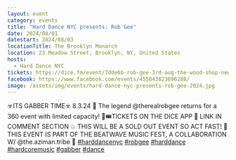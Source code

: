 ```yaml
---
layout: event
category: events
title: "Hard Dance NYC presents: Rob Gee"
date: 2024/08/01
datestart: 2024/08/03
locationTitle: The Brooklyn Monarch
location: 23 Meadow Street, Brooklyn, NY, United States
hosts:
  - Hard Dance NYC
tickets: https://dice.fm/event/7dde6b-rob-gee-3rd-aug-the-wood-shop-new-york-city-tickets
facebook: https://www.facebook.com/events/455843823896286/
image: /assets/img/events/hard-dance-nyc-presents-rob-gee-2024.jpg
---
```


☣️ITS GABBER TIME☣️ 8.3.24 🗽 The legend @therealrobgee returns for a 360 event with limited capacity! 🚨🎟️TICKETS ON THE DICE APP 🔗 LINK IN COMMENT SECTION 💥 THIS WILL BE A SOLD OUT EVENT SO ACT FAST! 🎉 THIS EVENT IS PART OF THE BEATWAVE MUSIC FEST, A COLLABORATION W/ @the.aziman.tribe 🌊 [#harddancenyc](https://www.facebook.com/hashtag/harddancenyc?__eep__=6&__cft__[0]=AZUpMmzgU-ykT43fCI6WM6H-opJ2-z6Yin1MkJas5tGVOEojhlNPvFcYwe1Do0IUAxv3chmrAnJJxNLIGuun68WmnNTvdgWN4TXva6vuX5-mnVVCy6nHoR67RBprIIoLj_6tPjNIMRxhWRhTi_rMV7HHQ7dfpcPZxCb5KjbvUq6oRQ&__tn__=q) [#robgee](https://www.facebook.com/hashtag/robgee?__eep__=6&__cft__[0]=AZUpMmzgU-ykT43fCI6WM6H-opJ2-z6Yin1MkJas5tGVOEojhlNPvFcYwe1Do0IUAxv3chmrAnJJxNLIGuun68WmnNTvdgWN4TXva6vuX5-mnVVCy6nHoR67RBprIIoLj_6tPjNIMRxhWRhTi_rMV7HHQ7dfpcPZxCb5KjbvUq6oRQ&__tn__=q) [#harddance](https://www.facebook.com/hashtag/harddance?__eep__=6&__cft__[0]=AZUpMmzgU-ykT43fCI6WM6H-opJ2-z6Yin1MkJas5tGVOEojhlNPvFcYwe1Do0IUAxv3chmrAnJJxNLIGuun68WmnNTvdgWN4TXva6vuX5-mnVVCy6nHoR67RBprIIoLj_6tPjNIMRxhWRhTi_rMV7HHQ7dfpcPZxCb5KjbvUq6oRQ&__tn__=q) [#hardcoremusic](https://www.facebook.com/hashtag/hardcoremusic?__eep__=6&__cft__[0]=AZUpMmzgU-ykT43fCI6WM6H-opJ2-z6Yin1MkJas5tGVOEojhlNPvFcYwe1Do0IUAxv3chmrAnJJxNLIGuun68WmnNTvdgWN4TXva6vuX5-mnVVCy6nHoR67RBprIIoLj_6tPjNIMRxhWRhTi_rMV7HHQ7dfpcPZxCb5KjbvUq6oRQ&__tn__=q) [#gabber](https://www.facebook.com/hashtag/gabber?__eep__=6&__cft__[0]=AZUpMmzgU-ykT43fCI6WM6H-opJ2-z6Yin1MkJas5tGVOEojhlNPvFcYwe1Do0IUAxv3chmrAnJJxNLIGuun68WmnNTvdgWN4TXva6vuX5-mnVVCy6nHoR67RBprIIoLj_6tPjNIMRxhWRhTi_rMV7HHQ7dfpcPZxCb5KjbvUq6oRQ&__tn__=q) [#dance](https://www.facebook.com/hashtag/dance?__eep__=6&__cft__[0]=AZUpMmzgU-ykT43fCI6WM6H-opJ2-z6Yin1MkJas5tGVOEojhlNPvFcYwe1Do0IUAxv3chmrAnJJxNLIGuun68WmnNTvdgWN4TXva6vuX5-mnVVCy6nHoR67RBprIIoLj_6tPjNIMRxhWRhTi_rMV7HHQ7dfpcPZxCb5KjbvUq6oRQ&__tn__=q)
